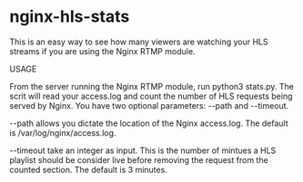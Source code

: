 # nginx-hls-stats

This is an easy way to see how many viewers are watching your HLS streams if you are using the Nginx RTMP module. 

USAGE 

From the server running the Nginx RTMP module, run python3 stats.py. The scrit will read your access.log and count the number of HLS requests being served by Nginx. You have two optional parameters: --path and --timeout. 

--path allows you dictate the location of the Nginx access.log. The default is /var/log/nginx/access.log.

--timeout take an integer as input. This is the number of mintues a HLS playlist should be consider live before removing the request from the counted section. The default is 3 minutes.
